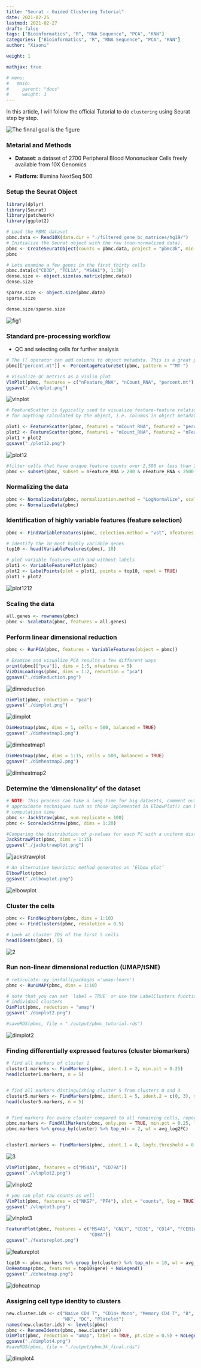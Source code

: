```yaml
---
title: "Seurat - Guided Clustering Tutorial"
date: 2021-02-25
lastmod: 2021-02-27
draft: false
tags: ["Bioinformatics", "R", "RNA Sequence", "PCA", "KNN"]
categories: ["Bioinformatics", "R", "RNA Sequence", "PCA", "KNN"]
author: "Xiaoni"

weight: 1

mathjax: true

# menu:
#   main:
#     parent: "docs"
#     weight: 1
---
```


In this article, I will follow the official Tutorial to do `clustering` using Seurat step by step.


<!--more-->


![The finnal goal is the figure](dimplot4.png)


### Metarial and Methods

- **Dataset**: a dataset of 2700 Peripheral Blood Mononuclear Cells freely available from 10X Genomics

- **Flatform**: Illumina NextSeq 500
### Setup the Seurat Object

```r
library(dplyr)
library(Seurat)
library(patchwork)
library(ggplot2)
```

```r
# Load the PBMC dataset
pbmc.data <- Read10X(data.dir = "./filtered_gene_bc_matrices/hg19/")
# Initialize the Seurat object with the raw (non-normalized data).
pbmc <- CreateSeuratObject(counts = pbmc.data, project = "pbmc3k", min.cells = 3, min.features = 200)
pbmc

# Lets examine a few genes in the first thirty cells
pbmc.data[c("CD3D", "TCL1A", "MS4A1"), 1:30]
dense.size <- object.size(as.matrix(pbmc.data))
dense.size

sparse.size <- object.size(pbmc.data)
sparse.size

dense.size/sparse.size
```

  ![fig1](1.png)

### Standard pre-processing workflow

- QC and selecting cells for further analysis

```r
# The [[ operator can add columns to object metadata. This is a great place to stash QC stats
pbmc[["percent.mt"]] <- PercentageFeatureSet(pbmc, pattern = "^MT-")

# Visualize QC metrics as a violin plot
VlnPlot(pbmc, features = c("nFeature_RNA", "nCount_RNA", "percent.mt"), ncol = 3)
ggsave("./vlnplot.png")
```

![vlnplot](vlnplot.png)

```r
# FeatureScatter is typically used to visualize feature-feature relationships, but can be used
# for anything calculated by the object, i.e. columns in object metadata, PC scores etc.

plot1 <- FeatureScatter(pbmc, feature1 = "nCount_RNA", feature2 = "percent.mt")
plot2 <- FeatureScatter(pbmc, feature1 = "nCount_RNA", feature2 = "nFeature_RNA")
plot1 + plot2
ggsave("./plot12.png")
```

![plot12](plot12.png)

```r
#filter cells that have unique feature counts over 2,500 or less than 200 & have >5% mitochondrial counts
pbmc <- subset(pbmc, subset = nFeature_RNA > 200 & nFeature_RNA < 2500 & percent.mt < 5)
```

### Normalizing the data

```r
pbmc <- NormalizeData(pbmc, normalization.method = "LogNormalize", scale.factor = 10000)
pbmc <- NormalizeData(pbmc)
```

### Identification of highly variable features (feature selection)

```r
pbmc <- FindVariableFeatures(pbmc, selection.method = "vst", nfeatures = 2000)

# Identify the 10 most highly variable genes
top10 <- head(VariableFeatures(pbmc), 10)

# plot variable features with and without labels
plot1 <- VariableFeaturePlot(pbmc)
plot2 <- LabelPoints(plot = plot1, points = top10, repel = TRUE)
plot1 + plot2
```

![plot1212](plot1212.png)

### Scaling the data

```r
all.genes <- rownames(pbmc)
pbmc <- ScaleData(pbmc, features = all.genes)
```

### Perform linear dimensional reduction

```r
pbmc <- RunPCA(pbmc, features = VariableFeatures(object = pbmc))

# Examine and visualize PCA results a few different ways
print(pbmc[["pca"]], dims = 1:5, nfeatures = 5)
VizDimLoadings(pbmc, dims = 1:2, reduction = "pca")
ggsave("./dimReduction.png")
```

![dimreduction](dimReduction.png)

```r
DimPlot(pbmc, reduction = "pca")
ggsave("./dimplot.png")
```

![dimplot](dimplot.png)

```r
DimHeatmap(pbmc, dims = 1, cells = 500, balanced = TRUE)
ggsave("./dimheatmap1.png")
```

![dimheatmap1](dimheatmap1.png)

```r
DimHeatmap(pbmc, dims = 1:15, cells = 500, balanced = TRUE)
ggsave("./dimheatmap2.png")
```

![dimheatmap2](dimheatmap2.png)


### Determine the ‘dimensionality’ of the dataset

```r
# NOTE: This process can take a long time for big datasets, comment out for expediency. More
# approximate techniques such as those implemented in ElbowPlot() can be used to reduce
# computation time
pbmc <- JackStraw(pbmc, num.replicate = 100)
pbmc <- ScoreJackStraw(pbmc, dims = 1:20)

#Comparing the distribution of p-values for each PC with a uniform distribution. 
JackStrawPlot(pbmc, dims = 1:15)
ggsave("./jackstrawplot.png")
```

![jackstrawplot](jackstrawplot.png)

```r
# An alternative heuristic method generates an ‘Elbow plot’
ElbowPlot(pbmc)
ggsave("./elbowplot.png")
```

![elbowplot](elbowplot.png)

### Cluster the cells

```r
pbmc <- FindNeighbors(pbmc, dims = 1:10)
pbmc <- FindClusters(pbmc, resolution = 0.5)

# Look at cluster IDs of the first 5 cells
head(Idents(pbmc), 5)
```

![2](2.png)

### Run non-linear dimensional reduction (UMAP/tSNE)

```r
# reticulate::py_install(packages ='umap-learn')
pbmc <- RunUMAP(pbmc, dims = 1:10)

# note that you can set `label = TRUE` or use the LabelClusters function to help label
# individual clusters
DimPlot(pbmc, reduction = "umap")
ggsave("./dimplot2.png")

#saveRDS(pbmc, file = "./output/pbmc_tutorial.rds")
```

![dimplot2](dimplot2.png)

### Finding differentially expressed features (cluster biomarkers)

```r
# find all markers of cluster 1
cluster1.markers <- FindMarkers(pbmc, ident.1 = 2, min.pct = 0.25)
head(cluster1.markers, n = 5)


# find all markers distinguishing cluster 5 from clusters 0 and 3
cluster5.markers <- FindMarkers(pbmc, ident.1 = 5, ident.2 = c(0, 3), min.pct = 0.25)
head(cluster5.markers, n = 5)


# find markers for every cluster compared to all remaining cells, report only the positive ones
pbmc.markers <- FindAllMarkers(pbmc, only.pos = TRUE, min.pct = 0.25, logfc.threshold = 0.25)
pbmc.markers %>% group_by(cluster) %>% top_n(n = 2, wt = avg_log2FC)


cluster1.markers <- FindMarkers(pbmc, ident.1 = 0, logfc.threshold = 0.25, test.use = "roc", only.pos = TRUE)
```

![3](3.png)

```r
VlnPlot(pbmc, features = c("MS4A1", "CD79A"))
ggsave("./vlnplot2.png")
```

![vlnplot2](vlnplot2.png)

```r
# you can plot raw counts as well
VlnPlot(pbmc, features = c("NKG7", "PF4"), slot = "counts", log = TRUE)
ggsave("./vlnplot3.png")
```

![vlnplot3](vlnplot3.png)

```r
FeaturePlot(pbmc, features = c("MS4A1", "GNLY", "CD3E", "CD14", "FCER1A", "FCGR3A", "LYZ", "PPBP", 
                               "CD8A"))
ggsave("./featureplot.png")
```

![featureplot](featureplot.png)

```r
top10 <- pbmc.markers %>% group_by(cluster) %>% top_n(n = 10, wt = avg_log2FC)
DoHeatmap(pbmc, features = top10$gene) + NoLegend()
ggsave("./doheatmap.png")
```

![doheatmap](doheatmap.png)


### Assigning cell type identity to clusters

```r
new.cluster.ids <- c("Naive CD4 T", "CD14+ Mono", "Memory CD4 T", "B", "CD8 T", "FCGR3A+ Mono", 
                     "NK", "DC", "Platelet")
names(new.cluster.ids) <- levels(pbmc)
pbmc <- RenameIdents(pbmc, new.cluster.ids)
DimPlot(pbmc, reduction = "umap", label = TRUE, pt.size = 0.5) + NoLegend()
ggsave("./dimplot4.png")
#saveRDS(pbmc, file = "./output/pbmc3k_final.rds")
```

![dimplot4](dimplot4.png)
